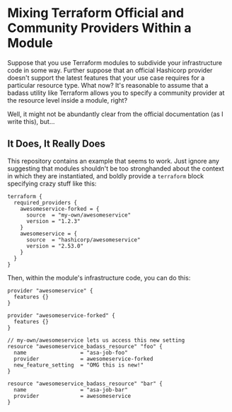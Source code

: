 # Mixing Terraform Official and Community Providers Within a Module

Suppose that you use Terraform modules to subdivide your infrastructure code in some way. Further suppose that an official Hashicorp provider doesn't support the latest features that your use case requires for a particular resource type. What now? It's reasonable to assume that a badass utility like Terraform allows you to specify a community provider at the resource level inside a module, right?

Well, it might not be abundantly clear from the official documentation (as I write this), but...

## It Does, It Really Does

This repository contains an example that seems to work. Just ignore any suggesting that modules shouldn't be too stronghanded about the context in which they are instantiated, and boldly provide a `terraform` block specifying crazy stuff like this:

```hcl
terraform {
  required_providers {
    awesomeservice-forked = {
      source  = "my-own/awesomeservice"
      version = "1.2.3"
    }
    awesomeservice = {
      source  = "hashicorp/awesomeservice"
      version = "2.53.0"
    }
  }
}
```

Then, within the module's infrastructure code, you can do this:

```hcl
provider "awesomeservice" {
  features {}
}

provider "awesomeservice-forked" {
  features {}
}

// my-own/awesomeservice lets us access this new setting
resource "awesomeservice_badass_resource" "foo" {
  name                 = "asa-job-foo"
  provider             = awesomeservice-forked
  new_feature_setting  = "OMG this is new!"
}

resource "awesomeservice_badass_resource" "bar" {
  name                 = "asa-job-bar"
  provider             = awesomeservice
}
```
